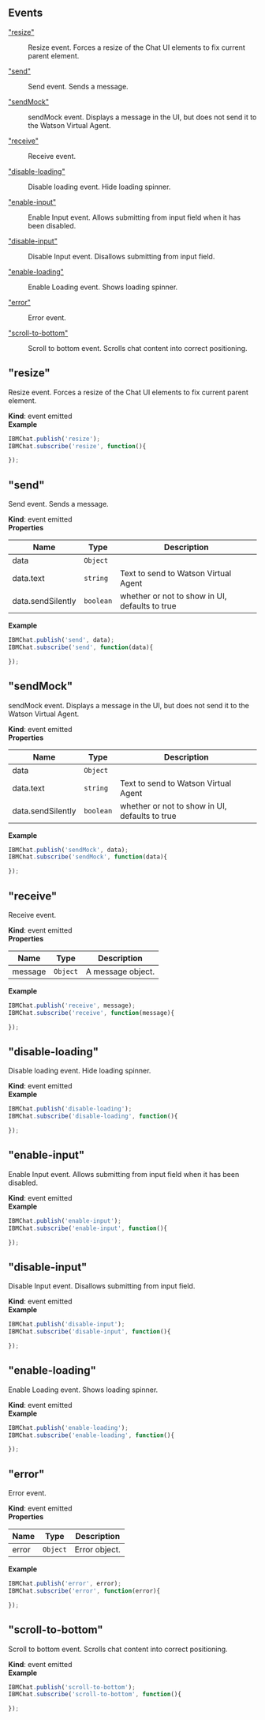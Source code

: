 ## Events

<dl>
<dt><a href="#event_resize">"resize"</a></dt>
<dd><p>Resize event. Forces a resize of the Chat UI elements to fix current parent element.</p>
</dd>
<dt><a href="#event_send">"send"</a></dt>
<dd><p>Send event. Sends a message.</p>
</dd>
<dt><a href="#event_sendMock">"sendMock"</a></dt>
<dd><p>sendMock event. Displays a message in the UI, but does not send it to the Watson Virtual Agent.</p>
</dd>
<dt><a href="#event_receive">"receive"</a></dt>
<dd><p>Receive event.</p>
</dd>
<dt><a href="#event_disable-loading">"disable-loading"</a></dt>
<dd><p>Disable loading event. Hide loading spinner.</p>
</dd>
<dt><a href="#event_enable-input">"enable-input"</a></dt>
<dd><p>Enable Input event. Allows submitting from input field when it has been disabled.</p>
</dd>
<dt><a href="#event_disable-input">"disable-input"</a></dt>
<dd><p>Disable Input event. Disallows submitting from input field.</p>
</dd>
<dt><a href="#event_enable-loading">"enable-loading"</a></dt>
<dd><p>Enable Loading event. Shows loading spinner.</p>
</dd>
<dt><a href="#event_error">"error"</a></dt>
<dd><p>Error event.</p>
</dd>
<dt><a href="#event_scroll-to-bottom">"scroll-to-bottom"</a></dt>
<dd><p>Scroll to bottom event. Scrolls chat content into correct positioning.</p>
</dd>
</dl>

## "resize"
Resize event. Forces a resize of the Chat UI elements to fix current parent element.

**Kind**: event emitted  
**Example**  
```js
IBMChat.publish('resize');
IBMChat.subscribe('resize', function(){

});
```
<a name="event_send"></a>

## "send"
Send event. Sends a message.

**Kind**: event emitted  
**Properties**

| Name | Type | Description |
| --- | --- | --- |
| data | <code>Object</code> |  |
| data.text | <code>string</code> | Text to send to Watson Virtual Agent |
| data.sendSilently | <code>boolean</code> | whether or not to show in UI, defaults to true |

**Example**  
```js
IBMChat.publish('send', data);
IBMChat.subscribe('send', function(data){

});
```
<a name="event_sendMock"></a>

## "sendMock"
sendMock event. Displays a message in the UI, but does not send it to the Watson Virtual Agent.

**Kind**: event emitted  
**Properties**

| Name | Type | Description |
| --- | --- | --- |
| data | <code>Object</code> |  |
| data.text | <code>string</code> | Text to send to Watson Virtual Agent |
| data.sendSilently | <code>boolean</code> | whether or not to show in UI, defaults to true |

**Example**  
```js
IBMChat.publish('sendMock', data);
IBMChat.subscribe('sendMock', function(data){

});
```
<a name="event_receive"></a>

## "receive"
Receive event.

**Kind**: event emitted  
**Properties**

| Name | Type | Description |
| --- | --- | --- |
| message | <code>Object</code> | A message object. |

**Example**  
```js
IBMChat.publish('receive', message);
IBMChat.subscribe('receive', function(message){

});
```
<a name="event_disable-loading"></a>

## "disable-loading"
Disable loading event. Hide loading spinner.

**Kind**: event emitted  
**Example**  
```js
IBMChat.publish('disable-loading');
IBMChat.subscribe('disable-loading', function(){

});
```
<a name="event_enable-input"></a>

## "enable-input"
Enable Input event. Allows submitting from input field when it has been disabled.

**Kind**: event emitted  
**Example**  
```js
IBMChat.publish('enable-input');
IBMChat.subscribe('enable-input', function(){

});
```
<a name="event_disable-input"></a>

## "disable-input"
Disable Input event. Disallows submitting from input field.

**Kind**: event emitted  
**Example**  
```js
IBMChat.publish('disable-input');
IBMChat.subscribe('disable-input', function(){

});
```
<a name="event_enable-loading"></a>

## "enable-loading"
Enable Loading event. Shows loading spinner.

**Kind**: event emitted  
**Example**  
```js
IBMChat.publish('enable-loading');
IBMChat.subscribe('enable-loading', function(){

});
```
<a name="event_error"></a>

## "error"
Error event.

**Kind**: event emitted  
**Properties**

| Name | Type | Description |
| --- | --- | --- |
| error | <code>Object</code> | Error object. |

**Example**  
```js
IBMChat.publish('error', error);
IBMChat.subscribe('error', function(error){

});
```
<a name="event_scroll-to-bottom"></a>

## "scroll-to-bottom"
Scroll to bottom event. Scrolls chat content into correct positioning.

**Kind**: event emitted  
**Example**  
```js
IBMChat.publish('scroll-to-bottom');
IBMChat.subscribe('scroll-to-bottom', function(){

});
```
